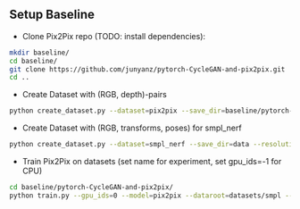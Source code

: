 ## Setup Baseline
- Clone Pix2Pix repo (TODO: install dependencies):
```bash
mkdir baseline/
cd baseline/
git clone https://github.com/junyanz/pytorch-CycleGAN-and-pix2pix.git
cd ..
```
- Create Dataset with (RGB, depth)-pairs
```bash
python create_dataset.py --dataset=pix2pix --save_dir=baseline/pytorch-CycleGAN-and-pix2pix/datasets/smpl --resolution=128 --start_angle=-90 --end_angle=90 --number_steps=10
```
- Create Dataset with (RGB, transforms, poses) for smpl_nerf 
```bash
python create_dataset.py --dataset=smpl_nerf --save_dir=data --resolution=128 --start_angle=0 --end_angle=1 --number_steps=1 --human_number_steps=10 
```
- Train Pix2Pix on datasets (set name for experiment, set gpu_ids=-1 for CPU)
```bash
cd baseline/pytorch-CycleGAN-and-pix2pix/
python train.py --gpu_ids=0 --model=pix2pix --dataroot=datasets/smpl --name=SMPL_pix2pix --direction=BtoA --save_epoch_freq=50
```
